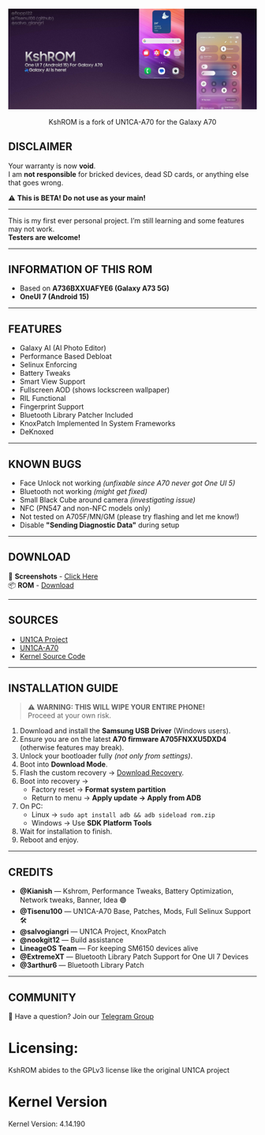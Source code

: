 ![KshROM Banner](readme-res/banner.png)

<p align="center">KshROM is a fork of UN1CA-A70 for the Galaxy A70</p>


## DISCLAIMER
Your warranty is now **void**.  
I am **not responsible** for bricked devices, dead SD cards, or anything else that goes wrong.  

⚠️ **This is BETA! Do not use as your main!**

---

This is my first ever personal project. I’m still learning and some features may not work.  
**Testers are welcome!**

---

## INFORMATION OF THIS ROM
- Based on **A736BXXUAFYE6 (Galaxy A73 5G)**
- **OneUI 7 (Android 15)**

---

## FEATURES
- Galaxy AI (AI Photo Editor)  
- Performance Based Debloat  
- Selinux Enforcing  
- Battery Tweaks  
- Smart View Support  
- Fullscreen AOD (shows lockscreen wallpaper)  
- RIL Functional  
- Fingerprint Support  
- Bluetooth Library Patcher Included  
- KnoxPatch Implemented In System Frameworks  
- DeKnoxed  

---

## KNOWN BUGS
- Face Unlock not working *(unfixable since A70 never got One UI 5)*  
- Bluetooth not working *(might get fixed)*  
- Small Black Cube around camera *(investigating issue)*  
- NFC (PN547 and non-NFC models only)  
- Not tested on A705F/MN/GM (please try flashing and let me know!)  
- Disable **"Sending Diagnostic Data"** during setup  

---

## DOWNLOAD
📸 **Screenshots** - [Click Here](https://drive.google.com/drive/u/1/folders/1U3BWA1ijYLHvS-vLWN4Sr3Ivoxn492WM)  
📦 **ROM** - [Download](https://drive.google.com/drive/u/1/folders/1sa-m-UYomUOoGDGYV3eYE3AOHeOMWnxU)  

---

## SOURCES
- [UN1CA Project](https://github.com/salvogiangri/UN1CA)  
- [UN1CA-A70](https://github.com/tisenu100/UN1CA-A70)  
- [Kernel Source Code](https://github.com/LineageOS/android_kernel_samsung_sm6150)  

---

## INSTALLATION GUIDE
> ⚠️ **WARNING: THIS WILL WIPE YOUR ENTIRE PHONE!**  
> Proceed at your own risk.

1. Download and install the **Samsung USB Driver** (Windows users).  
2. Ensure you are on the latest **A70 firmware A705FNXXU5DXD4** (otherwise features may break).  
3. Unlock your bootloader fully *(not only from settings)*.  
4. Boot into **Download Mode**.  
5. Flash the custom recovery → [Download Recovery](https://github.com/rtd1250/a70q_OTA/releases/download/20250628/lineage-22.2-20250628-recovery-a70q.tar).  
6. Boot into recovery →  
   - Factory reset → **Format system partition**  
   - Return to menu → **Apply update → Apply from ADB**  
7. On PC:  
   - Linux → `sudo apt install adb && adb sideload rom.zip`  
   - Windows → Use **SDK Platform Tools**  
8. Wait for installation to finish.  
9. Reboot and enjoy.

---

## CREDITS
- **@Kianish** — Kshrom, Performance Tweaks, Battery Optimization, Network tweaks, Banner, Idea 🟣  
- **@Tisenu100** — UN1CA-A70 Base, Patches, Mods, Full Selinux Support 🛠️  
- **@salvogiangri** — UN1CA Project, KnoxPatch  
- **@nookgit12** — Build assistance  
- **LineageOS Team** — For keeping SM6150 devices alive  
- **@ExtremeXT** — Bluetooth Library Patch Support for One UI 7 Devices  
- **@3arthur6** — Bluetooth Library Patch  

---

## COMMUNITY
💬 Have a question? Join our [Telegram Group](https://t.me/kshrom)



# Licensing:
KshROM abides to the GPLv3 license like the original UN1CA project

# Kernel Version
Kernel Version: 4.14.190
